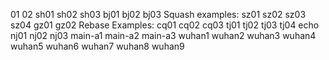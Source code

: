 01
02
sh01
sh02
sh03
bj01
bj02
bj03
Squash examples:
sz01
sz02
sz03
sz04
gz01
gz02
Rebase Examples:
cq01
cq02
cq03
tj01
tj02
tj03
tj04
echo nj01 
nj02 
nj03 
main-a1 
main-a2 
main-a3 
wuhan1 
wuhan2 
wuhan3 
wuhan4
wuhan5
wuhan6
wuhan7
wuhan8
wuhan9
